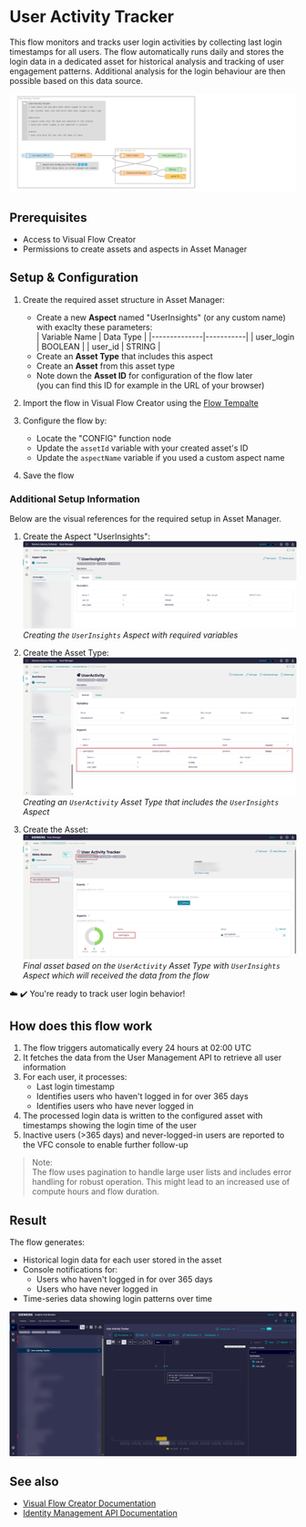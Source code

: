# User Activity Tracker

This flow monitors and tracks user login activities by collecting last login timestamps for all users. The flow automatically runs daily and stores the login data in a dedicated asset for historical analysis and tracking of user engagement patterns. Additional analysis for the login behaviour are then possible based on this data source. 

![image](./doc/UserActivityTracker.png)

## Prerequisites
- Access to Visual Flow Creator
- Permissions to create assets and aspects in Asset Manager

## Setup & Configuration

1. Create the required asset structure in Asset Manager:
   - Create a new **Aspect** named "UserInsights" (or any custom name) with exaclty these parameters:    
     | Variable Name | Data Type |
     |--------------|-----------|
     | user_login   | BOOLEAN   |
     | user_id      | STRING    |
   - Create an **Asset Type** that includes this aspect
   - Create an **Asset** from this asset type
   - Note down the **Asset ID** for configuration of the flow later  
     (you can find this ID for example in the URL of your browser)

2. Import the flow in Visual Flow Creator using the [Flow Tempalte](template.json)
   
3. Configure the flow by:
   - Locate the "CONFIG" function node
   - Update the `assetId` variable with your created asset's ID
   - Update the `aspectName` variable if you used a custom aspect name

4. Save the flow 


### Additional Setup Information

Below are the visual references for the required setup in Asset Manager. 
1. Create the Aspect "UserInsights":
![Aspect Creation](./doc/AM-Setup_Aspect.png)
*Creating the `UserInsights` Aspect with required variables*

2. Create the Asset Type:
![Asset Type Creation](./doc/AM-Setup_AssetType.png)
*Creating an `UserActivity` Asset Type that includes the `UserInsights` Aspect*

3. Create the Asset:
![Asset Creation](./doc/AM-Setup_Asset.png)
*Final asset based on the `UserActivity` Asset Type with `UserInsights` Aspect which will received the data from the flow*

:cloud: :heavy_check_mark: You're ready to track user login behavior!

## How does this flow work

1. The flow triggers automatically every 24 hours at 02:00 UTC
2. It fetches the data from the User Management API to retrieve all user information
3. For each user, it processes:
   - Last login timestamp
   - Identifies users who haven't logged in for over 365 days
   - Identifies users who have never logged in
4. The processed login data is written to the configured asset with timestamps showing the login time of the user
5. Inactive users (>365 days) and never-logged-in users are reported to the VFC console to enable further follow-up

> Note:  
> The flow uses pagination to handle large user lists and includes error handling for robust operation. This might lead to an increased use of compute hours and flow duration.

## Result

The flow generates:
- Historical login data for each user stored in the asset
- Console notifications for:
  - Users who haven't logged in for over 365 days
  - Users who have never logged in
- Time-series data showing login patterns over time

![User Tracker Results in Monitor](./doc/UserActivityTracker_results.png)


## See also
- [Visual Flow Creator Documentation](https://documentation.mindsphere.io/MindSphere/apps/visual-flow-creator/introduction.html)
- [Identity Management API Documentation](https://documentation.mindsphere.io/MindSphere/apis/core-identitymanagement/api-identitymanagement-overview.html)


